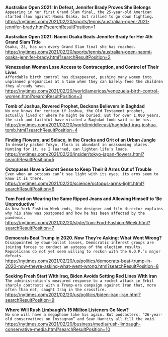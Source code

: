 **Australian Open 2021: In Defeat, Jennifer Brady Proves She Belongs**\
`Appearing in her first Grand Slam final, the 25-year-old American started slow against Naomi Osaka, but rallied to go down fighting.`\
https://nytimes.com/2021/02/20/sports/tennis/australian-open-2021-jennifer-brady.html?searchResultPosition=1

**Australian Open 2021: Naomi Osaka Beats Jennifer Brady for Her 4th Grand Slam Title**\
`Osaka, 23, has won every Grand Slam final she has reached.`\
https://nytimes.com/2021/02/20/sports/tennis/australian-open-naomi-osaka-jennifer-brady.html?searchResultPosition=2

**Venezuelan Women Lose Access to Contraception, and Control of Their Lives**\
`Affordable birth control has disappeared, pushing many women into unplanned pregnancies at a time when they can barely feed the children they already have.`\
https://nytimes.com/2021/02/20/world/americas/venezuela-birth-control-women.html?searchResultPosition=3

**Tomb of Joshua, Revered Prophet, Beckons Believers in Baghdad**\
`No one knows for certain if Joshua, the Old Testament prophet, actually lived or where he might be buried. But for over 1,000 years, the sick and faithful have visited a Baghdad tomb said to be his.`\
https://nytimes.com/2021/02/20/world/middleeast/baghdad-iraq-joshua-tomb.html?searchResultPosition=4

**Finding Flowers, and Solace, in the Cracks and Grit of an Urban Jungle**\
`In densely packed Tokyo, flora is abundant in unassuming places. Hunting for it, as I learned, can lighten life’s loads.`\
https://nytimes.com/2021/02/20/insider/tokyo-japan-flowers.html?searchResultPosition=5

**Octopuses Have a Secret Sense to Keep Their 8 Arms Out of Trouble**\
`Even when an octopus can’t see light with its eyes, its arms seem to know it is there.`\
https://nytimes.com/2021/02/20/science/octopus-arms-light.html?searchResultPosition=6

**Tom Ford on Wearing the Same Ripped Jeans and Allowing Himself to ‘Be Unproductive’**\
`As New York Fashion Week ends, the designer and film director explains why his show was postponed and how he has been affected by the pandemic.`\
https://nytimes.com/2021/02/20/style/Tom-Ford-Fashion-Week.html?searchResultPosition=7

**Democrats Beat Trump in 2020. Now They’re Asking: What Went Wrong?**\
`Disappointed by down-ballot losses, Democratic interest groups are joining forces to conduct an autopsy of the election results. Republicans do not yet seem willing to reckon with the G.O.P.’s major defeats.`\
https://nytimes.com/2021/02/20/us/politics/democrats-beat-trump-in-2020-now-theyre-asking-what-went-wrong.html?searchResultPosition=8

**Seeking Fresh Start With Iraq, Biden Avoids Setting Red Lines With Iran**\
`The administration’s measured response to a rocket attack in Erbil sharply contrasts with a Trump-era campaign against Iran that, more often than not, caught Iraq in the crossfire.`\
https://nytimes.com/2021/02/20/us/politics/biden-iraq-iran.html?searchResultPosition=9

**Where Will Rush Limbaugh’s 15 Million Listeners Go Now?**\
`No one will have a megaphone like his again. But podcasters, “26-year-old conservatives on Instagram” and Sean Hannity all fill the void.`\
https://nytimes.com/2021/02/20/business/media/rush-limbaugh-conservative-media.html?searchResultPosition=10

